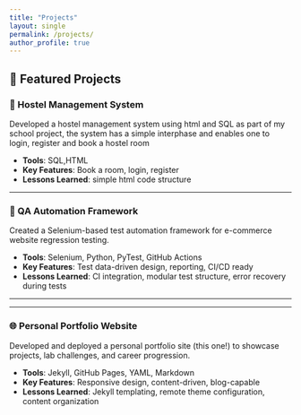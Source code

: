 ```yaml
---
title: "Projects"
layout: single
permalink: /projects/
author_profile: true
---
```


## 💼 Featured Projects

### 🧠 Hostel Management System
Developed a hostel management system using html  and SQL as part of my school project, the system has a simple interphase and enables one to login, register and book a hostel room

- **Tools**: SQL,HTML
- **Key Features**: Book a room, login, register
- **Lessons Learned**: simple html code structure

---

### 🎯 QA Automation Framework
Created a Selenium-based test automation framework for e-commerce website regression testing.

- **Tools**: Selenium, Python, PyTest, GitHub Actions
- **Key Features**: Test data-driven design, reporting, CI/CD ready
- **Lessons Learned**: CI integration, modular test structure, error recovery during tests

---

---

### 🌐 Personal Portfolio Website
Developed and deployed a personal portfolio site (this one!) to showcase projects, lab challenges, and career progression.

- **Tools**: Jekyll, GitHub Pages, YAML, Markdown
- **Key Features**: Responsive design, content-driven, blog-capable
- **Lessons Learned**: Jekyll templating, remote theme configuration, content organization

